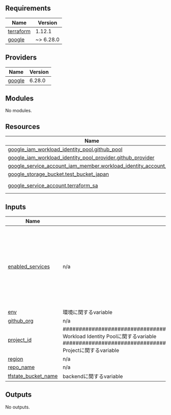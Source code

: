 <!-- BEGIN_TF_DOCS -->
## Requirements

| Name | Version |
|------|---------|
| <a name="requirement_terraform"></a> [terraform](#requirement\_terraform) | 1.12.1 |
| <a name="requirement_google"></a> [google](#requirement\_google) | ~> 6.28.0 |

## Providers

| Name | Version |
|------|---------|
| <a name="provider_google"></a> [google](#provider\_google) | 6.28.0 |

## Modules

No modules.

## Resources

| Name | Type |
|------|------|
| [google_iam_workload_identity_pool.github_pool](https://registry.terraform.io/providers/hashicorp/google/latest/docs/resources/iam_workload_identity_pool) | resource |
| [google_iam_workload_identity_pool_provider.github_provider](https://registry.terraform.io/providers/hashicorp/google/latest/docs/resources/iam_workload_identity_pool_provider) | resource |
| [google_service_account_iam_member.workload_identity_account_iam](https://registry.terraform.io/providers/hashicorp/google/latest/docs/resources/service_account_iam_member) | resource |
| [google_storage_bucket.test_bucket_japan](https://registry.terraform.io/providers/hashicorp/google/latest/docs/resources/storage_bucket) | resource |
| [google_service_account.terraform_sa](https://registry.terraform.io/providers/hashicorp/google/latest/docs/data-sources/service_account) | data source |

## Inputs

| Name | Description | Type | Default | Required |
|------|-------------|------|---------|:--------:|
| <a name="input_enabled_services"></a> [enabled\_services](#input\_enabled\_services) | n/a | <pre>map(list(object({<br/>    log_type         = string<br/>    exempted_members = optional(list(string))<br/>  })))</pre> | <pre>{<br/>  "storage.googleapis.com": [<br/>    {<br/>      "log_type": "DATA_READ"<br/>    },<br/>    {<br/>      "log_type": "DATA_WRITE"<br/>    },<br/>    {<br/>      "log_type": "ADMIN_READ"<br/>    }<br/>  ]<br/>}</pre> | no |
| <a name="input_env"></a> [env](#input\_env) | 環境に関するvariable | `string` | `"dev"` | no |
| <a name="input_github_org"></a> [github\_org](#input\_github\_org) | n/a | `string` | `"dd-japan"` | no |
| <a name="input_project_id"></a> [project\_id](#input\_project\_id) | ################################################################################# Workload Identity Poolに関するvariable ################################################################################# Projectに関するvariable | `string` | `"datadog-sandbox"` | no |
| <a name="input_region"></a> [region](#input\_region) | n/a | `string` | `"asia-northeast1"` | no |
| <a name="input_repo_name"></a> [repo\_name](#input\_repo\_name) | n/a | `string` | `"ctf-terraform"` | no |
| <a name="input_tfstate_bucket_name"></a> [tfstate\_bucket\_name](#input\_tfstate\_bucket\_name) | backendに関するvariable | `string` | `"ctf-terraform-tfstate"` | no |

## Outputs

No outputs.
<!-- END_TF_DOCS -->